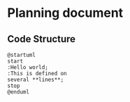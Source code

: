 # Planning document

## Code Structure

```{uml}
@startuml
start
:Hello world;
:This is defined on
several **lines**;
stop
@enduml
```
